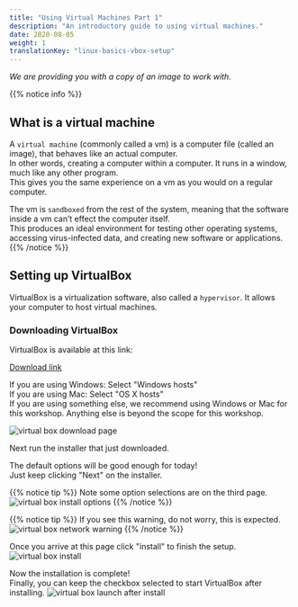 ```yaml
---
title: "Using Virtual Machines Part 1"
description: "An introductory guide to using virtual machines."
date: 2020-08-05
weight: 1
translationKey: "linux-basics-vbox-setup"
---
```


*We are providing you with a copy of an image to work with.*

{{% notice info %}}
## What is a virtual machine
A `virtual machine` (commonly called a vm) is a computer file (called an image), that behaves like an actual computer.  
In other words, creating a computer within a computer. It runs in a window, much like any other program.  
This gives you the same experience on a vm as you would on a regular computer.

The vm is `sandboxed` from the rest of the system, meaning that the software inside a vm can’t effect the computer itself.  
This produces an ideal environment for testing other operating systems, accessing virus-infected data, and creating new software or applications.
{{% /notice %}}

## Setting up VirtualBox
VirtualBox is a virtualization software, also called a `hypervisor`. It allows your computer to host virtual machines.

### Downloading VirtualBox
VirtualBox is available at this link:

<a class="my-2 mx-4 btn btn-info" href="https://www.virtualbox.org/wiki/Downloads">
Download link
</a>

If you are using Windows:  Select "Windows hosts"  
If you are using Mac:  Select "OS X hosts"  
If you are using something else, we recommend using Windows or Mac for this workshop. Anything else is beyond the scope for this workshop.  

![virtual box download page](../images/vbox-dlpage-update.PNG?classes=border,shadow)

Next run the installer that just downloaded.

The default options will be good enough for today!  
Just keep clicking "Next" on the installer.

{{% notice tip %}}
Note some option selections are on the third page.
![virtual box install options](../images/vbox-install-03.PNG?classes=border,shadow)
{{% /notice %}}

{{% notice tip %}}
If you see this warning, do not worry, this is expected. 
![virtual box network warning](../images/vbox-install-04.PNG?classes=border,shadow)
{{% /notice %}}

Once you arrive at this page click "install" to finish the setup.
![virtual box install](../images/vbox-install-05.PNG?classes=border,shadow)

Now the installation is complete!  
Finally, you can keep the checkbox selected to start VirtualBox after installing.
![virtual box launch after install](../images/vbox-install-06.PNG?classes=border,shadow)
